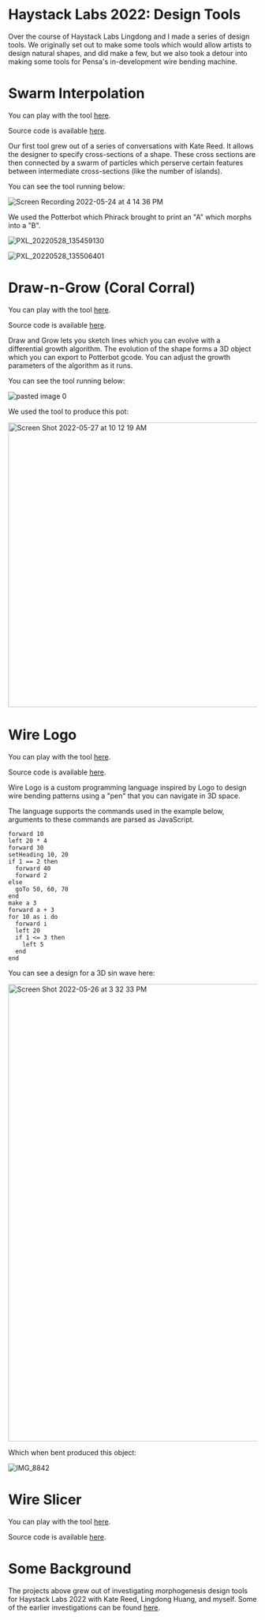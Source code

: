 # Haystack Labs 2022: Design Tools

Over the course of Haystack Labs Lingdong and I made a series of design tools.
We originally set out to make some tools which would allow artists to design natural shapes, and did make a few,
but we also took a detour into making some tools for Pensa's in-development wire bending machine.

# Swarm Interpolation

You can play with the tool [here](https://leomcelroy.com/haystack-morphogenesis/swarm-interpolation-v3/).

Source code is available [here](https://github.com/leomcelroy/haystack-morphogenesis/tree/main/swarm-interpolation-v3).

Our first tool grew out of a series of conversations with Kate Reed. 
It allows the designer to specify cross-sections of a shape. 
These cross sections are then connected by a swarm of particles which perserve certain features between intermediate cross-sections (like the number of islands).

You can see the tool running below:

![Screen Recording 2022-05-24 at 4 14 36 PM](https://user-images.githubusercontent.com/27078897/171188742-ba085979-3fff-41fa-a337-834ff3a2716d.gif)

We used the Potterbot which Phirack brought to print an "A" which morphs into a "B".

![PXL_20220528_135459130](https://user-images.githubusercontent.com/27078897/171188923-a89a26ea-1313-4e41-978e-41676bba8720.jpg)

![PXL_20220528_135506401](https://user-images.githubusercontent.com/27078897/171188936-8ee190ba-170c-4bd1-8ccf-d5e1cb09703a.jpg)

# Draw-n-Grow (Coral Corral)

You can play with the tool [here](https://leomcelroy.com/haystack-morphogenesis/draw-n-grow/).

Source code is available [here](https://github.com/leomcelroy/haystack-morphogenesis/tree/main/draw-n-grow).

Draw and Grow lets you sketch lines which you can evolve with a differential growth algorithm. 
The evolution of the shape forms a 3D object which you can export to Potterbot gcode. 
You can adjust the growth parameters of the algorithm as it runs.

You can see the tool running below:

![pasted image 0](https://user-images.githubusercontent.com/27078897/171190173-5ba9489d-b1ac-49d1-b2b4-61b046f353d4.gif)

We used the tool to produce this pot:

<img width="577" alt="Screen Shot 2022-05-27 at 10 12 19 AM" src="https://user-images.githubusercontent.com/27078897/171190302-5bd6d677-1f68-4167-b916-b24bba73eabd.png">

# Wire Logo

You can play with the tool [here](https://leomcelroy.com/haystack-morphogenesis/wire-logo/).

Source code is available [here](https://github.com/leomcelroy/haystack-morphogenesis/tree/main/wire-logo).

Wire Logo is a custom programming language inspired by Logo to design wire bending patterns using a "pen" that you can navigate in 3D space.

The language supports the commands used in the example below, arguments to these commands are parsed as JavaScript.

```
forward 10
left 20 * 4
forward 30
setHeading 10, 20
if 1 == 2 then 
  forward 40 
  forward 2
else 
  goTo 50, 60, 70
end
make a 3
forward a + 3
for 10 as i do
  forward i
  left 20
  if 1 <= 3 then 
    left 5
  end
end
```

You can see a design for a 3D sin wave here:

<img width="927" alt="Screen Shot 2022-05-26 at 3 32 33 PM" src="https://user-images.githubusercontent.com/27078897/171190878-f15525db-54aa-4c0f-aff3-90843e9e43ae.png">

Which when bent produced this object:

![IMG_8842](https://user-images.githubusercontent.com/27078897/171191093-df3efb49-2847-4d6f-87b4-e34e85a012f3.jpg)

# Wire Slicer

You can play with the tool [here](https://leomcelroy.com/haystack-morphogenesis/mesh-wire/).

Source code is available [here](https://github.com/leomcelroy/haystack-morphogenesis/tree/main/mesh-wire).

# Some Background

The projects above grew out of investigating morphogenesis design tools for Haystack Labs 2022 with Kate Reed, Lingdong Huang, and myself.
Some of the earlier investigations can be found [here](https://github.com/leomcelroy/haystack-morphogenesis/blob/main/early-investigations.md).
